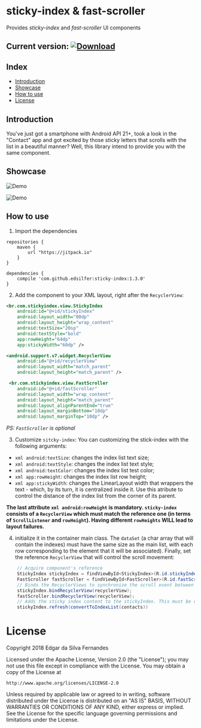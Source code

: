# sticky-index & fast-scroller
Provides _sticky-index_ and _fast-scroller_ UI components

Current version: [ ![Download](https://api.bintray.com/packages/edsilfer/maven/sticky-index/images/download.svg) ](https://bintray.com/edsilfer/maven/sticky-index/_latestVersion)
---

## Index
* [Introduction](#intro)
* [Showcase](#showcase)
* [How to use](#how-to-use)
* [License](#license)

<a name="intro"></a>

## Introduction
You've just got a smartphone with Android API 21+, took a look in the "Contact" app and got excited by those sticky letters that scrolls with the list in a beautiful manner? Well, this library intend to provide you with the same component.

<a name="showcase"></a>

## Showcase
![Demo](https://github.com/edsilfer/sticky-index/blob/master/art/horizontal-demo.gif)

![Demo](https://github.com/edsilfer/sticky-index/blob/master/art/vertical-demo.gif)

<a name="how-to-use"></a>

## How to use
1. Import the dependencies

```
repositories {
    maven {
        url "https://jitpack.io"
    }
}

dependencies {
    compile 'com.github.edsilfer:sticky-index:1.3.0'
}

```

2. Add the component to your XML layout, right after the `RecyclerView`:

```xml
<br.com.stickyindex.view.StickyIndex
    android:id="@+id/stickyIndex"
    android:layout_width="80dp"
    android:layout_height="wrap_content"
    android:textSize="20sp"
    android:textStyle="bold"
    app:rowHeight="64dp"
    app:stickyWidth="60dp" />

<android.support.v7.widget.RecyclerView
    android:id="@+id/recyclerView"
    android:layout_width="match_parent"
    android:layout_height="match_parent" />

 <br.com.stickyindex.view.FastScroller
    android:id="@+id/fastScroller"
    android:layout_width="wrap_content"
    android:layout_height="match_parent"
    android:layout_alignParentEnd="true"
    android:layout_marginBottom="10dp"
    android:layout_marginTop="10dp" />
```

_PS: `FastScroller` is optional_

3. Customize `sitcky-index`:
You can customizing the stick-index with the following arguments:
 * ```xml android:textSize```: changes the index list text size;
 * ```xml android:textStyle```: changes the index list text style;
 * ```xml android:textColor```: changes the index list test color;
 * ```xml app:rowHeight```: changes the index list row height;
 * ```xml app:stickyWidth```: changes the LinearLayout width that wrappers the text - which, by its turn, it is centralized inside it. Use this atribute to control the distance of the index list from the corner of its parent.

**The last attribute ```xml android:rowHeight``` is mandatory. `sticky-index` consists of a `RecyclerView` which must match the reference one (in terms of `ScrollListener` and `rowHeight`). Having different `rowHeights` WILL lead to layout failures.**

4. initialize it in the container main class. The `dataSet` (a char array that will contain the indexes) must have the same size as the main list, with each row corresponding to the element that it will be associated). Finally, set the reference `RecyclerView` that will control the scroll movement:

```java
    // Acquire component's reference
    StickyIndex stickyIndex = findViewById<StickyIndex>(R.id.stickyIndex);
    FastScroller fastScroller = findViewById<FastScroller>(R.id.fastScroller);
    // Binds the RecyclerViews to synchronize the scroll event between the them
    stickyIndex.bindRecyclerView(recyclerView);
    fastScroller.bindRecyclerView(recyclerView);
    // Adds the sticky index content to the stickyIndex. This must be called whenever the content changes
    stickyIndex.refresh(convertToIndexList(contacts))
```

<a name="license"></a>

# License
Copyright 2018 Edgar da Silva Fernandes

Licensed under the Apache License, Version 2.0 (the "License");
you may not use this file except in compliance with the License.
You may obtain a copy of the License at

    http://www.apache.org/licenses/LICENSE-2.0

Unless required by applicable law or agreed to in writing, software
distributed under the License is distributed on an "AS IS" BASIS,
WITHOUT WARRANTIES OR CONDITIONS OF ANY KIND, either express or implied.
See the License for the specific language governing permissions and
limitations under the License.
